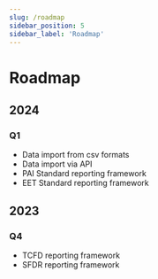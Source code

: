```yaml
---
slug: /roadmap
sidebar_position: 5
sidebar_label: 'Roadmap'
---
```


# Roadmap

## 2024

### Q1

- Data import from csv formats
- Data import via API
- PAI Standard reporting framework
- EET Standard reporting framework

## 2023

### Q4

- TCFD reporting framework
- SFDR reporting framework
